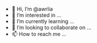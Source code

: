 - 👋 Hi, I’m @awrlia
- 👀 I’m interested in ...
- 🌱 I’m currently learning ...
- 💞️ I’m looking to collaborate on ...
- 📫 How to reach me ...

<!---
awrlia/awrlia is a ✨ special ✨ repository because its `README.md` (this file) appears on your GitHub profile.
You can click the Preview link to take a look at your changes.
--->

